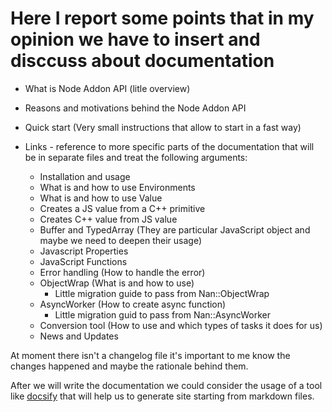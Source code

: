 # Here I report some points that in my opinion we have to insert and disccuss about documentation

* What is Node Addon API (litle overview)
* Reasons and motivations behind the Node Addon API
* Quick start (Very small instructions that allow to start in a fast way)
* Links - reference to more specific parts of the documentation that will be in separate files and treat the following arguments:

    * Installation and usage 
    * What is and how to use Environments
    * What is and how to use Value
    * Creates a JS value from a C++ primitive
    * Creates C++ value from JS value
    * Buffer and TypedArray (They are particular JavaScript object and maybe we need to deepen their usage)
    * Javascript Properties
    * JavaScript Functions
    * Error handling (How to handle the error)
    * ObjectWrap (What is and how to use)
        * Little migration guide to pass from Nan::ObjectWrap
    * AsyncWorker (How to create async function)
        * Little migration guid to pass from Nan::AsyncWorker
    * Conversion tool (How to use and which types of tasks it does for us)
    * News and Updates

At moment there isn't a changelog file it's important to me know the changes happened and maybe the rationale behind them.  

After we will write the documentation we could consider the usage of a tool like [docsify](https://docsify.js.org) that will help us to generate site starting from markdown files.



